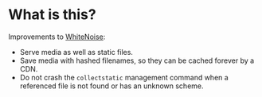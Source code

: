 # What is this?

Improvements to [WhiteNoise][0]:

  * Serve media as well as static files.
  * Save media with hashed filenames, so they can be cached forever by a CDN.
  * Do not crash the ``collectstatic`` management command when a referenced
    file is not found or has an unknown scheme.

[0]: https://github.com/evansd/whitenoise/
